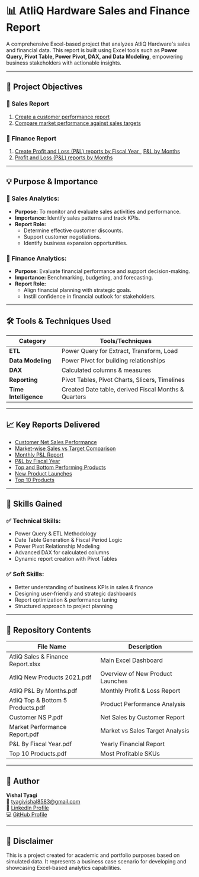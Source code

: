 # 📊 AtliQ Hardware Sales and Finance Report

A comprehensive Excel-based project that analyzes AtliQ Hardware's sales and financial data. This report is built using Excel tools such as **Power Query, Pivot Table, Power Pivot, DAX, and Data Modeling**, empowering business stakeholders with actionable insights.

---

## 🎯 Project Objectives

### 🔹 Sales Report
1. [Create a customer performance report](https://github.com/VishalTyagi85/AtliQ-Hardware-Sales-and-Finance-Report/blob/main/Customer%20NS%20P.pdf)
2. [Compare market performance against sales targets](https://github.com/VishalTyagi85/AtliQ-Hardware-Sales-and-Finance-Report/blob/main/Market%20Performance%20Report.pdf)

### 🔹 Finance Report
1. [Create Profit and Loss (P&L) reports by Fiscal Year ](https://github.com/VishalTyagi85/AtliQ-Hardware-Sales-and-Finance-Report/blob/main/P%26L%20By%20Fiscal%20Year.pdf), [P&L by Months](https://github.com/VishalTyagi85/AtliQ-Hardware-Sales-and-Finance-Report/blob/main/AtliQ%20P%26L%20By%20Months.pdf)
2. [Profit and Loss (P&L) reports by Months](https://github.com/VishalTyagi85/AtliQ-Hardware-Sales-and-Finance-Report/blob/main/AtliQ%20P%26L%20By%20Months.pdf)

---

## 💡 Purpose & Importance

### 📌 Sales Analytics:
- **Purpose:** To monitor and evaluate sales activities and performance.
- **Importance:** Identify sales patterns and track KPIs.
- **Report Role:** 
  - Determine effective customer discounts.
  - Support customer negotiations.
  - Identify business expansion opportunities.

### 📌 Finance Analytics:
- **Purpose:** Evaluate financial performance and support decision-making.
- **Importance:** Benchmarking, budgeting, and forecasting.
- **Report Role:** 
  - Align financial planning with strategic goals.
  - Instill confidence in financial outlook for stakeholders.

---

## 🛠️ Tools & Techniques Used

| Category         | Tools/Techniques                                     |
|------------------|------------------------------------------------------|
| **ETL**          | Power Query for Extract, Transform, Load             |
| **Data Modeling**| Power Pivot for building relationships               |
| **DAX**          | Calculated columns & measures                        |
| **Reporting**    | Pivot Tables, Pivot Charts, Slicers, Timelines       |
| **Time Intelligence** | Created Date table, derived Fiscal Months & Quarters |

---

## 📈 Key Reports Delivered

- [Customer Net Sales Performance](https://github.com/VishalTyagi85/AtliQ-Hardware-Sales-and-Finance-Report/blob/main/Customer%20NS%20P.pdf)
- [Market-wise Sales vs Target Comparison](https://github.com/VishalTyagi85/AtliQ-Hardware-Sales-and-Finance-Report/blob/main/Market%20Performance%20Report.pdf)
- [Monthly P&L Report](https://github.com/VishalTyagi85/AtliQ-Hardware-Sales-and-Finance-Report/blob/main/AtliQ%20P%26L%20By%20Months.pdf)
- [P&L by Fiscal Year](https://github.com/VishalTyagi85/AtliQ-Hardware-Sales-and-Finance-Report/blob/main/P%26L%20By%20Fiscal%20Year.pdf)
- [Top and Bottom Performing Products](https://github.com/VishalTyagi85/AtliQ-Hardware-Sales-and-Finance-Report/blob/main/AtliQ%20Top%20%26%20Bottom%205%20Products.pdf)
- [New Product Launches](https://github.com/VishalTyagi85/AtliQ-Hardware-Sales-and-Finance-Report/blob/main/AtliQ%20New%20Products%202021.pdf)
- [Top 10 Products](https://github.com/VishalTyagi85/AtliQ-Hardware-Sales-and-Finance-Report/blob/main/Top%2010%20Products.pdf)

---

## 🧠 Skills Gained

### ✅ Technical Skills:
- Power Query & ETL Methodology  
- Date Table Generation & Fiscal Period Logic  
- Power Pivot Relationship Modeling  
- Advanced DAX for calculated columns  
- Dynamic report creation with Pivot Tables  

### ✅ Soft Skills:
- Better understanding of business KPIs in sales & finance  
- Designing user-friendly and strategic dashboards  
- Report optimization & performance tuning  
- Structured approach to project planning  

---

## 📂 Repository Contents

| File Name                         | Description                       |
|----------------------------------|-----------------------------------|
| AtliQ Sales & Finance Report.xlsx | Main Excel Dashboard              |
| AtliQ New Products 2021.pdf       | Overview of New Product Launches |
| AtliQ P&L By Months.pdf           | Monthly Profit & Loss Report     |
| AtliQ Top & Bottom 5 Products.pdf | Product Performance Analysis     |
| Customer NS P.pdf                | Net Sales by Customer Report     |
| Market Performance Report.pdf     | Market vs Sales Target Analysis  |
| P&L By Fiscal Year.pdf            | Yearly Financial Report          |
| Top 10 Products.pdf               | Most Profitable SKUs             |

---

## 👤 Author

**Vishal Tyagi**  
📧 [tyagivishal8583@gmail.com](mailto:tyagivishal8583@gmail.com)  
🔗 [LinkedIn Profile](https://www.linkedin.com/in/vishal-tyagi00)  
💻 [GitHub Profile](https://github.com/VishalTyagi85)

---

## 📌 Disclaimer

This is a project created for academic and portfolio purposes based on simulated data. It represents a business case scenario for developing and showcasing Excel-based analytics capabilities.

